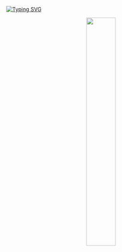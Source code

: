 [![Typing SVG](https://readme-typing-svg.demolab.com?font=Fira+Code&duration=1&pause=10000&random=false&width=435&lines=Hi!+Welcome+to+my+repository+%F0%9F%A4%97)](https://git.io/typing-svg)

<p align="center">
  <a href="https://github.com/otavio-hbf">
    <img width="39.5%" src="https://github-readme-stats.vercel.app/api/top-langs/?username=HugoZig&theme=radical&bg_color=282828&hide_border=true&include_all_commits=true&count_private=true&layout=compact">
  </a>
</p>
